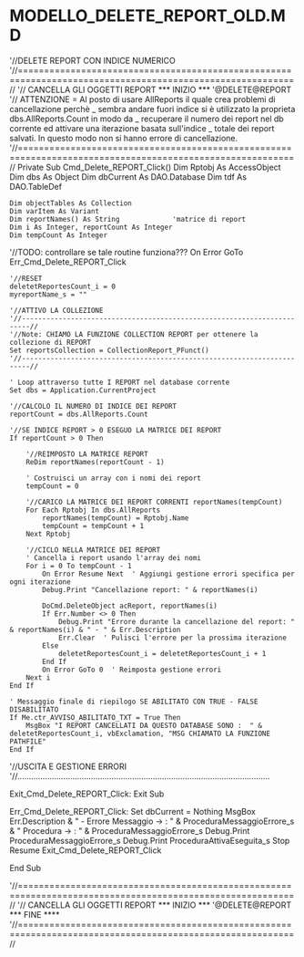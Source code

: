 # MODELLO_DELETE_REPORT_OLD.MD



'//DELETE REPORT CON INDICE NUMERICO
'//==========================================================================================================//
'// CANCELLA GLI OGGETTI REPORT *** INIZIO *** '@DELETE@REPORT
'// ATTENZIONE = Al posto di usare AllReports il quale crea problemi di cancellazione perchè _
        sembra andare fuori indice si è utilizzato la proprieta dbs.AllReports.Count in modo da _
        recuperare il numero dei report nel db corrente ed attivare una iterazione basata sull'indice _
        totale dei report salvati. In questo modo non si hanno errore di cancellazione.
'//==========================================================================================================//
Private Sub Cmd_Delete_REPORT_Click()
    Dim Rptobj As AccessObject
    Dim dbs As Object
    Dim dbCurrent As DAO.Database
    Dim tdf As DAO.TableDef
    
    Dim objectTables As Collection
    Dim varItem As Variant
    Dim reportNames() As String             'matrice di report
    Dim i As Integer, reportCount As Integer
    Dim tempCount As Integer
    
'//TODO: controllare se tale routine funziona???
On Error GoTo Err_Cmd_Delete_REPORT_Click
    
    '//RESET
    deletetReportesCount_i = 0
    myreportName_s = ""
        
    '//ATTIVO LA COLLEZIONE
    '//------------------------------------------------------------------------//
    '//Note: CHIAMO LA FUNZIONE COLLECTION REPORT per ottenere la collezione di REPORT
    Set reportsCollection = CollectionReport_PFunct()
    '//------------------------------------------------------------------------//
    
    ' Loop attraverso tutte I REPORT nel database corrente
    Set dbs = Application.CurrentProject
    
    '//CALCOLO IL NUMERO DI INDICE DEI REPORT
    reportCount = dbs.AllReports.Count
    
    '//SE INDICE REPORT > 0 ESEGUO LA MATRICE DEI REPORT
    If reportCount > 0 Then
    
        '//REIMPOSTO LA MATRICE REPORT
        ReDim reportNames(reportCount - 1)
        
        ' Costruisci un array con i nomi dei report
        tempCount = 0
        
        '//CARICO LA MATRICE DEI REPORT CORRENTI reportNames(tempCount)
        For Each Rptobj In dbs.AllReports
            reportNames(tempCount) = Rptobj.Name
            tempCount = tempCount + 1
        Next Rptobj
        
        '//CICLO NELLA MATRICE DEI REPORT
        ' Cancella i report usando l'array dei nomi
        For i = 0 To tempCount - 1
            On Error Resume Next  ' Aggiungi gestione errori specifica per ogni iterazione
            Debug.Print "Cancellazione report: " & reportNames(i)
            
            DoCmd.DeleteObject acReport, reportNames(i)
            If Err.Number <> 0 Then
                Debug.Print "Errore durante la cancellazione del report: " & reportNames(i) & " - " & Err.Description
                Err.Clear  ' Pulisci l'errore per la prossima iterazione
            Else
                deletetReportesCount_i = deletetReportesCount_i + 1
            End If
            On Error GoTo 0  ' Reimposta gestione errori
        Next i
    End If
    
    ' Messaggio finale di riepilogo SE ABILITATO CON TRUE - FALSE DISABILITATO
    If Me.ctr_AVVISO_ABILITATO_TXT = True Then
        MsgBox "I REPORT CANCELLATI DA QUESTO DATABASE SONO :  " & deletetReportesCount_i, vbExclamation, "MSG CHIAMATO LA FUNZIONE PATHFILE"
    End If

'//USCITA  E GESTIONE ERRORI
'//..............................................................................................................

Exit_Cmd_Delete_REPORT_Click:
    Exit Sub

Err_Cmd_Delete_REPORT_Click:
    Set dbCurrent = Nothing
    MsgBox Err.Description & " - Errore Messaggio -> : " & ProceduraMessaggioErrore_s & " Procedura -> : " & ProceduraMessaggioErrore_s
    Debug.Print ProceduraMessaggioErrore_s
    Debug.Print ProceduraAttivaEseguita_s
    Stop
    Resume Exit_Cmd_Delete_REPORT_Click

End Sub

'//==========================================================================================================//
'// CANCELLA GLI OGGETTI REPORT *** INIZIO *** '@DELETE@REPORT  *** FINE ****
'//==========================================================================================================//

